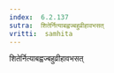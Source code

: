 ```yaml
---
index:  6.2.137
sutra:  शितेर्नित्याबह्वज्बहुव्रीहावभसत्
vritti:  samhita 
---
```


शितेर्नित्याबह्वज्बहुव्रीहावभसत्


